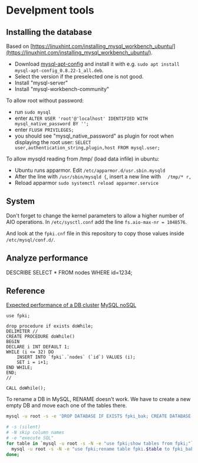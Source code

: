# Develpment tools


## Installing the database

Based on [https://linuxhint.com/installing_mysql_workbench_ubuntu/](https://linuxhint.com/installing_mysql_workbench_ubuntu/).
- Download [mysql-apt-config](https://dev.mysql.com/downloads/repo/apt/) and install it with e.g. `sudo apt install mysql-apt-config_0.8.22-1_all.deb`.
- Select the version if the preselected one is not good.
- Install "mysql-server"
- Install "mysql-workbench-community"

To allow root without password:
- run `sudo mysql`
- enter `ALTER USER 'root'@'localhost' IDENTIFIED WITH mysql_native_password BY '';`
- enter `FLUSH PRIVILEGES;`
- you should see "mysql_native_password" as plugin for root when displaying the root user:
  `SELECT user,authentication_string,plugin,host FROM mysql.user;`

To allow mysqld reading from /tmp/ (load data infile) in ubuntu:
- Ubuntu runs apparmor. Edit `/etc/apparmor.d/usr.sbin.mysqld`
- After the line with `/usr/sbin/mysqld {`, insert a new line with `  /tmp/* r,`
- Reload apparmor `sudo systemctl reload apparmor.service`


## System

Don't forget to change the kernel parameters to allow a higher number of AIO operations.
In `/etc/sysctl.conf` add the line `fs.aio-max-nr = 1048576`.

And look at the `fpki.cnf` file in this repository to copy those values inside `/etc/mysql/conf.d/`.

## Analyze performance

DESCRIBE SELECT * FROM nodes WHERE id=1234;



## Reference

[Expected performance of a DB cluster](https://www.mysql.com/why-mysql/benchmarks/mysql-cluster/)
[MySQL noSQL](https://www.mysql.com/why-mysql/white-papers/guide-to-mysql-and-nosql-delivering-the-best-of-both-worlds/)



```
use fpki;

drop procedure if exists doWhile;
DELIMITER //  
CREATE PROCEDURE doWhile()   
BEGIN
DECLARE i INT DEFAULT 1; 
WHILE (i <= 32) DO
    INSERT INTO `fpki`.`nodes` (`id`) VALUES (i);
    SET i = i+1;
END WHILE;
END;
//  

CALL doWhile(); 
```

To rename a DB in MySQL, RENAME doesn't work. We have to create a new empty DB and move each one of the tables there.


```bash
mysql -u root -s -e 'DROP DATABASE IF EXISTS fpki_bak; CREATE DATABASE fpki_bak /*!40100 DEFAULT CHARACTER SET binary */ /*!80016 DEFAULT ENCRYPTION='N' */;'

# -s (silent)
# -N skip column names
# -e "execute SQL"
for table in `mysql -u root -s -N -e "use fpki;show tables from fpki;"`; do
  mysql -u root -s -N -e "use fpki;rename table fpki.$table to fpki_bak.$table;";
done;
```
